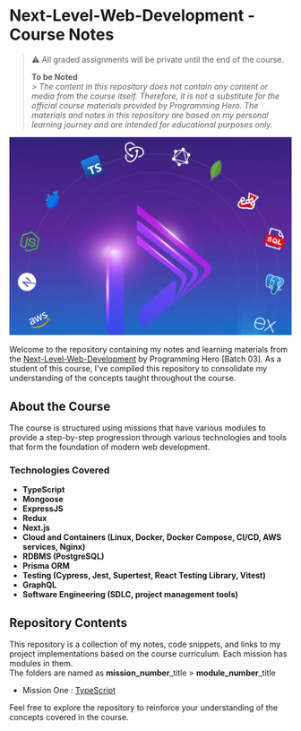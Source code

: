 # Next-Level-Web-Development - Course Notes

> :warning: All graded assignments will be private until the end of the course.
>
> **To be Noted**<br> > _The content in this repository does not contain any content or media from the course itself. Therefore, it is not a substitute for the official course materials provided by Programming Hero. The materials and notes in this repository are based on my personal learning journey and are intended for educational purposes only._

![alt text](README_IMG.png)

Welcome to the repository containing my notes and learning materials from the <a href="https://web.programming-hero.com/home/level2">Next-Level-Web-Development</a> by Programming Hero [Batch 03].
As a student of this course, I've compiled this repository to consolidate my understanding of the concepts taught throughout the course.

## About the Course

The course is structured using missions that have various modules to provide a step-by-step progression through various technologies and tools that form the foundation of modern web development.

### Technologies Covered

- **TypeScript**
- **Mongoose**
- **ExpressJS**
- **Redux**
- **Next.js**
- **Cloud and Containers (Linux, Docker, Docker Compose, CI/CD, AWS services, Nginx)**
- **RDBMS (PostgreSQL)**
- **Prisma ORM**
- **Testing (Cypress, Jest, Supertest, React Testing Library, Vitest)**
- **GraphQL**
- **Software Engineering (SDLC, project management tools)**

## Repository Contents

This repository is a collection of my notes, code snippets, and links to my project implementations based on the course curriculum. Each mission has modules in them. <br>
The folders are named as **mission_number**\_title > **module_number**\_title

- Mission One : [TypeScript](https://github.com/ShakeefAhmedRakin/Next-Level-Web-Development-Notes/tree/main/01_TypeScript)

Feel free to explore the repository to reinforce your understanding of the concepts covered in the course.

